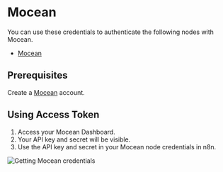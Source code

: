 # Mocean

You can use these credentials to authenticate the following nodes with Mocean.

- [Mocean](/integrations/builtin/app-nodes/n8n-nodes-base.mocean/)

## Prerequisites

Create a [Mocean](https://dashboard.moceanapi.com/register?fr=n8n) account.

## Using Access Token

1. Access your Mocean Dashboard.
2. Your API key and secret will be visible.
3. Use the API key and secret in your Mocean node credentials in n8n.

![Getting Mocean credentials](/_images/integrations/builtin/credentials/mocean/using-access-token.gif)

